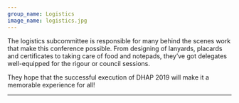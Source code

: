 ```yaml
---
group_name: Logistics
image_name: logistics.jpg
---
```


The logistics subcommittee is responsible for many behind the scenes work that make this conference possible. From designing of lanyards, placards and certificates to taking care of food and notepads, they’ve got delegates well-equipped for the rigour or council sessions. 

They hope that the successful execution of DHAP 2019 will make it a memorable experience for all!

---